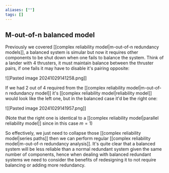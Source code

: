 ```yaml
---
aliases: [""]
tags: []
---
```


## M-out-of-n balanced model

Previously we covered [[complex reliability model|m-out-of-n redundancy models]], a balanced system is simular but now it requires other components to be shut down when one fails to balance the system. Think of a lander with 4 thrusters, it must maintain balance between the thruster pairs, if one fails it may have to disable it's pairing opposite:

![[Pasted image 20241029141258.png]]

If we had 2 out of 4 required from the [[complex reliability model|m-out-of-n redundancy model]] it's [[complex reliability model|reliability model]] would look like the left one, but in the balanced case it'd be the right one:

![[Pasted image 20241029141957.png]]


(Note that the right one is identical to a [[complex reliability model|parallel reliability model]] since in this case $m=1$)

So effectively, we just need to collapse those [[complex reliability model|series paths]] then we can perform regular [[complex reliability model|m-out-of-n redundancy analysis]]. It's quite clear that a balanced system will be less reliable than a normal redundant system given the same number of components, hence when dealing with balanced redundant systems we need to consider the benefits of redesigning it to not require balancing or adding more redundancy.




